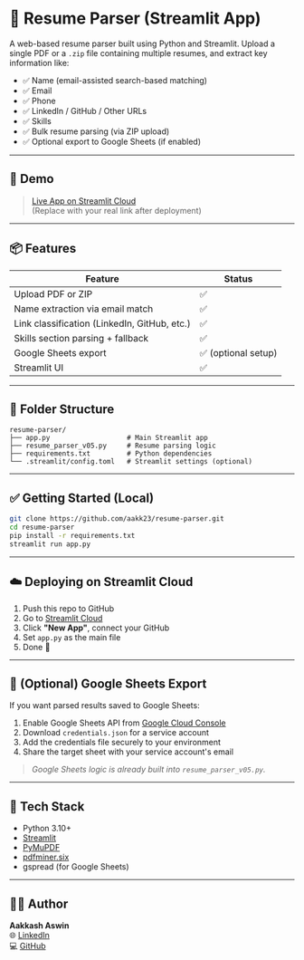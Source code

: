 
# 📄 Resume Parser (Streamlit App)

A web-based resume parser built using Python and Streamlit. Upload a single PDF or a `.zip` file containing multiple resumes, and extract key information like:

- ✅ Name (email-assisted search-based matching)
- ✅ Email
- ✅ Phone
- ✅ LinkedIn / GitHub / Other URLs
- ✅ Skills
- ✅ Bulk resume parsing (via ZIP upload)
- ✅ Optional export to Google Sheets (if enabled)

---

## 🚀 Demo

> [Live App on Streamlit Cloud](https://your-app-name.streamlit.app)  
(Replace with your real link after deployment)

---

## 📦 Features

| Feature              | Status |
|----------------------|--------|
| Upload PDF or ZIP    | ✅     |
| Name extraction via email match | ✅ |
| Link classification (LinkedIn, GitHub, etc.) | ✅ |
| Skills section parsing + fallback | ✅ |
| Google Sheets export | ✅ (optional setup) |
| Streamlit UI         | ✅     |

---

## 📁 Folder Structure

```
resume-parser/
├── app.py                   # Main Streamlit app
├── resume_parser_v05.py     # Resume parsing logic
├── requirements.txt         # Python dependencies
└── .streamlit/config.toml   # Streamlit settings (optional)
```

---

## ✅ Getting Started (Local)

```bash
git clone https://github.com/aakk23/resume-parser.git
cd resume-parser
pip install -r requirements.txt
streamlit run app.py
```

---

## ☁️ Deploying on Streamlit Cloud

1. Push this repo to GitHub
2. Go to [Streamlit Cloud](https://streamlit.io/cloud)
3. Click **"New App"**, connect your GitHub
4. Set `app.py` as the main file
5. Done 🎉

---

## 🔐 (Optional) Google Sheets Export

If you want parsed results saved to Google Sheets:

1. Enable Google Sheets API from [Google Cloud Console](https://console.cloud.google.com)
2. Download `credentials.json` for a service account
3. Add the credentials file securely to your environment
4. Share the target sheet with your service account's email

> *Google Sheets logic is already built into `resume_parser_v05.py`.*

---

## 🧠 Tech Stack

- Python 3.10+
- [Streamlit](https://streamlit.io)
- [PyMuPDF](https://pymupdf.readthedocs.io)
- [pdfminer.six](https://github.com/pdfminer/pdfminer.six)
- gspread (for Google Sheets)

---

## 🙋‍♂️ Author

**Aakkash Aswin**  
🌐 [LinkedIn](https://www.linkedin.com/in/aakkash-aswin)  
💻 [GitHub](https://github.com/aakk23)
